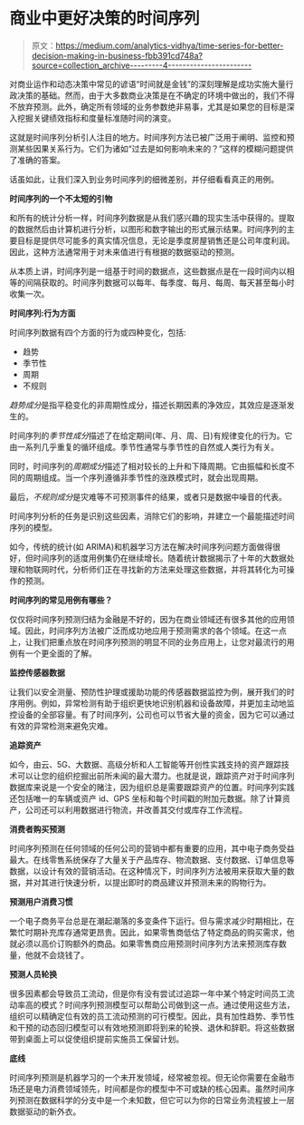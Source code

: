 # 商业中更好决策的时间序列

> 原文：<https://medium.com/analytics-vidhya/time-series-for-better-decision-making-in-business-fbb391cd748a?source=collection_archive---------4----------------------->

对商业运作和动态决策中常见的谚语“时间就是金钱”的深刻理解是成功实施大量行政决策的基础。然而，由于大多数商业决策是在不确定的环境中做出的，我们不得不放弃预测。此外，确定所有领域的业务参数绝非易事，尤其是如果您的目标是深入挖掘关键绩效指标和度量标准随时间的演变。

这就是时间序列分析引人注目的地方。时间序列方法已被广泛用于阐明、监控和预测某些因果关系行为。它们为诸如“过去是如何影响未来的？”这样的模糊问题提供了准确的答案。

话虽如此，让我们深入到业务时间序列的细微差别，并仔细看看真正的用例。

**时间序列的一个不太短的引物**

和所有的统计分析一样，时间序列数据是从我们感兴趣的现实生活中获得的。提取的数据然后由计算机进行分析，以图形和数字输出的形式展示结果。时间序列的主要目标是提供尽可能多的真实情况信息，无论是季度房屋销售还是公司年度利润。因此，这种方法通常用于对未来值进行有根据的数据驱动的预测。

从本质上讲，时间序列是一组基于时间的数据点，这些数据点是在一段时间内以相等的间隔获取的。时间序列数据可以每年、每季度、每月、每周、每天甚至每小时收集一次。

**时间序列:行为方面**

时间序列数据有四个方面的行为或四种变化，包括:

*   趋势
*   季节性
*   周期
*   不规则

*趋势成分*是指平稳变化的非周期性成分，描述长期因素的净效应，其效应是逐渐发生的。

时间序列的*季节性成分*描述了在给定期间(年、月、周、日)有规律变化的行为。它由一系列几乎重复的循环组成。季节性通常与季节性的自然或人类行为有关。

同时，时间序列的*周期成分*描述了相对较长的上升和下降周期。它由振幅和长度不同的周期组成。当一个序列遵循非季节性的涨跌模式时，就会出现周期。

最后，*不规则成分*是灾难等不可预测事件的结果，或者只是数据中噪音的代表。

时间序列分析的任务是识别这些因素，消除它们的影响，并建立一个最能描述时间序列的模型。

如今，传统的统计(如 ARIMA)和机器学习方法在解决时间序列问题方面做得很好，但时间序列的适度用例集仍在继续增长。随着统计数据揭示了十年的大数据处理和物联网时代，分析师们正在寻找新的方法来处理这些数据，并将其转化为可操作的预测。

**时间序列的常见用例有哪些？**

仅仅将时间序列预测归结为金融是不好的，因为在商业领域还有很多其他的应用领域。因此，时间序列方法被广泛而成功地应用于预测需求的各个领域。在这一点上，让我们把重点放在时间序列预测的明显不同的业务应用上，让您对最流行的用例有一个更全面的了解。

**监控传感器数据**

让我们以安全测量、预防性护理或援助功能的传感器数据监控为例，展开我们的时序用例。例如，异常检测有助于组织更快地识别机器和设备故障，并更加主动地监控设备的全部容量。有了时间序列，公司也可以节省大量的资金，因为它可以通过有效的异常检测来避免灾难。

**追踪资产**

如今，由云、5G、大数据、高级分析和人工智能等开创性实践支持的资产跟踪技术可以让您的组织挖掘出前所未闻的最大潜力。也就是说，跟踪资产对于时间序列数据库来说是一个安全的赌注，因为组织总是需要跟踪资产的位置。时间序列实践还包括唯一的车辆或资产 id、GPS 坐标和每个时间戳的附加元数据。除了计算资产，公司还可以利用数据进行物流，并改善其交付或库存工作流程。

**消费者购买预测**

时间序列预测在任何领域的任何公司的营销中都有重要的应用，其中电子商务受益最大。在线零售系统保存了大量关于产品库存、物流数据、支付数据、订单信息等数据，以设计有效的营销活动。在这种情况下，时间序列方法被用来获取大量的数据，并对其进行快速分析，以提出即时的商品建议并预测未来的购物行为。

**预测用户消费习惯**

一个电子商务平台总是在潮起潮落的多变条件下运行。但与需求减少时期相比，在繁忙时期补充库存通常更昂贵。因此，如果零售商低估了特定商品的购买需求，他就必须以高价订购额外的商品。如果零售商应用预测时间序列方法来预测库存数量，他就不会烧钱了。

**预测人员轮换**

很多因素都会导致员工流动，但是你有没有尝试过追踪一年中某个特定时间员工流动率高的模式？时间序列预测模型可以帮助公司做到这一点。通过使用这些方法，组织可以精确定位有效的员工流动预测的可行模型。因此，具有加性趋势、季节性和干预的动态回归模型可以有效地预测即将到来的轮换、退休和辞职。将这些数据带到桌面上可以促使组织提前实施员工保留计划。

**底线**

时间序列预测是机器学习的一个未开发领域，经常被忽视。但无论你需要在金融市场还是电力消费领域领先，时间都是你的模型中不可或缺的核心因素。虽然时间序列预测在数据科学的分支中是一个未知数，但它可以为你的日常业务流程披上一层数据驱动的新外衣。